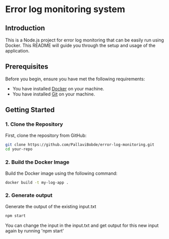 # Error log monitoring system

## Introduction
This is a Node.js project for error log monitoring that can be easily run using Docker. This README will guide you through the setup and usage of the application.

## Prerequisites
Before you begin, ensure you have met the following requirements:
- You have installed [Docker](https://docs.docker.com/get-docker/) on your machine.
- You have installed [Git](https://git-scm.com/book/en/v2/Getting-Started-Installing-Git) on your machine.

## Getting Started

### 1. Clone the Repository
First, clone the repository from GitHub:
```bash
git clone https://github.com/PallaviBobde/error-log-monitoring.git
cd your-repo
```
### 2. Build the Docker Image
Build the Docker image using the following command:
```bash
docker build -t my-log-app .
```
### 2. Generate output
Generate the output of the existing input.txt
```bash
npm start
```

You can change the input in the input.txt and get output for this new input again by running 'npm start'

